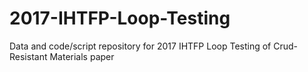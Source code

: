 # 2017-IHTFP-Loop-Testing
Data and code/script repository for 2017 IHTFP Loop Testing of Crud-Resistant Materials paper

